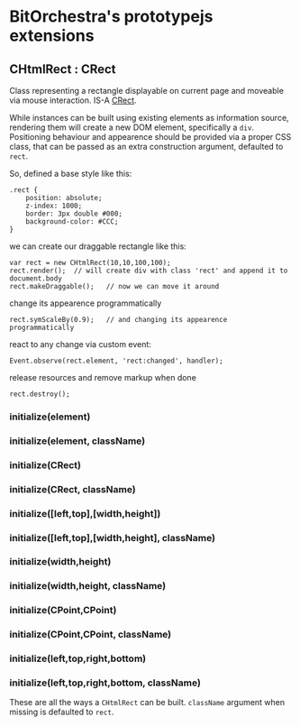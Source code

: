 # BitOrchestra's prototypejs extensions

## CHtmlRect : CRect

Class representing a rectangle displayable on current page and moveable via mouse interaction. IS-A [CRect](CRect.md).

While instances can be built using existing elements as information source, rendering them will create a new DOM element, specifically a <code>div</code>.
Positioning behaviour and appearence should be provided via a proper CSS class, that can be passed as an extra construction argument, defaulted to <code>rect</code>.

So, defined a base style like this:
```
.rect {
    position: absolute;
    z-index: 1000;
    border: 3px double #000;
    background-color: #CCC;
}
```
we can create our draggable rectangle like this:
```
var rect = new CHtmlRect(10,10,100,100);
rect.render();  // will create div with class 'rect' and append it to document.body
rect.makeDraggable();   // now we can move it around
```
change its appearence programmatically
```
rect.symScaleBy(0.9);   // and changing its appearence programmatically
```
react to any change via custom event:
```
Event.observe(rect.element, 'rect:changed', handler);
```
release resources and remove markup when done
```
rect.destroy();
```

### initialize(element)
### initialize(element, className)
### initialize(CRect)
### initialize(CRect, className)
### initialize([left,top],[width,height])
### initialize([left,top],[width,height], className)
### initialize(width,height)
### initialize(width,height, className)
### initialize(CPoint,CPoint)
### initialize(CPoint,CPoint, className)
### initialize(left,top,right,bottom)
### initialize(left,top,right,bottom, className)

These are all the ways a <code>CHtmlRect</code> can be built. <code>className</code> argument when missing is defaulted to <code>rect</code>.